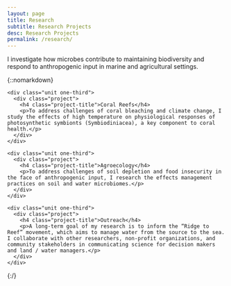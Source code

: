 ```yaml
---
layout: page
title: Research
subtitle: Research Projects
desc: Research Projects
permalink: /research/
---
```


<div class="pretty-links">

<div class="lead lead-about">I investigate how microbes contribute to maintaining biodiversity and respond to anthropogenic input in marine and agricultural settings.
</div>

{::nomarkdown}

<div class="projects">
  <div class="grid no-gutters">

    <div class="unit one-third">
      <div class="project">
        <h4 class="project-title">Coral Reefs</h4>
        <p>To address challenges of coral bleaching and climate change, I study the effects of high temperature on physiological responses of photosynthetic symbionts (Symbiodiniacea), a key component to coral health.</p>
      </div>
    </div>

    <div class="unit one-third">
      <div class="project">
        <h4 class="project-title">Agroecology</h4>
        <p>To address challenges of soil depletion and food insecurity in the face of anthropogenic input, I research the effects management practices on soil and water microbiomes.</p>
      </div>
    </div>

    <div class="unit one-third">
      <div class="project">
        <h4 class="project-title">Outreach</h4>
        <p>A long-term goal of my research is to inform the “Ridge to Reef” movement, which aims to manage water from the source to the sea. I collaborate with other researchers, non-profit organizations, and community stakeholders in communicating science for decision makers and land / water managers.</p>
      </div>
    </div>
  </div><!-- grid -->
</div>

{:/}

</div>
